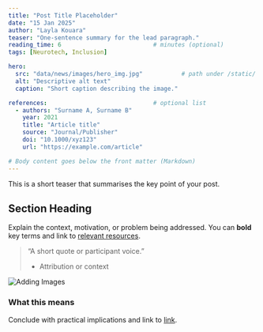 ```yaml
---
title: "Post Title Placeholder"
date: "15 Jan 2025"
author: "Layla Kouara"
teaser: "One-sentence summary for the lead paragraph."
reading_time: 6                          # minutes (optional)
tags: [Neurotech, Inclusion]

hero:
  src: "data/news/images/hero_img.jpg"           # path under /static/
  alt: "Descriptive alt text"
  caption: "Short caption describing the image."

references:                              # optional list
  - authors: "Surname A, Surname B"
    year: 2021
    title: "Article title"
    source: "Journal/Publisher"
    doi: "10.1000/xyz123"
    url: "https://example.com/article"

# Body content goes below the front matter (Markdown)
---
```

This is a short teaser that summarises the key point of your post.

## Section Heading
Explain the context, motivation, or problem being addressed. You can **bold** key terms and link to [relevant resources](/resources/).

> “A short quote or participant voice.”
>
> - Attribution or context

![Adding Images](/static/data/news/images/hero_img.jpg)

### What this means
Conclude with practical implications and link to [link](/link/).
